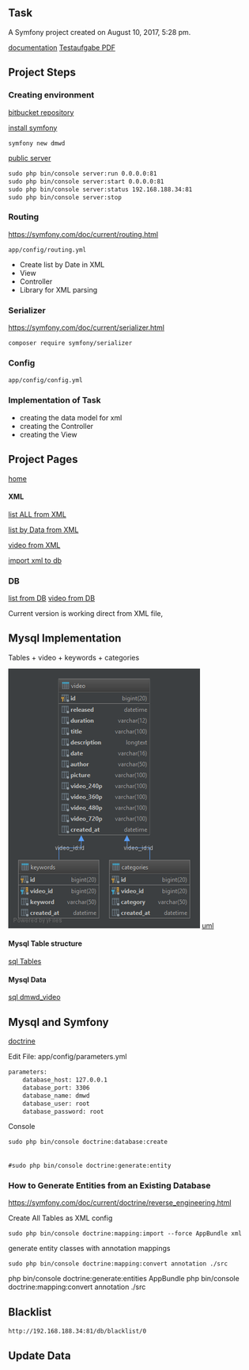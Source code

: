 ## Task

A Symfony project created on August 10, 2017, 5:28 pm.

[documentation](doc/README.md)
[Testaufgabe PDF](doc/Testaufgabe.pdf)


## Project Steps

### Creating environment
[bitbucket repository](https://bitbucket.org/sapletta/dmwd/)


[install symfony](https://symfony.com/doc/current/setup.html)

    symfony new dmwd
    
[public server](https://symfony.com/doc/current/setup/built_in_web_server.html)
    
    sudo php bin/console server:run 0.0.0.0:81
    sudo php bin/console server:start 0.0.0.0:81
    sudo php bin/console server:status 192.168.188.34:81
    sudo php bin/console server:stop


### Routing
https://symfony.com/doc/current/routing.html
    
    app/config/routing.yml

+ Create list by Date in XML
+ View
+ Controller
+ Library for XML parsing

### Serializer
https://symfony.com/doc/current/serializer.html

    composer require symfony/serializer

### Config

    app/config/config.yml

### Implementation of Task

+ creating the data model for xml
+ creating the Controller
+ creating the View

## Project Pages
[home](http://192.168.188.34:81/)

#### XML
[list ALL from XML](http://192.168.188.34:81/xml/all)

[list by Data from XML](http://192.168.188.34:81/xml/list)

[video from XML](http://192.168.188.34:81/xml/video)

[import xml to db](http://192.168.188.34:81/xml/import/1)

### DB
[list from DB](http://192.168.188.34:81/db/list)
[video from DB](http://192.168.188.34:81/db/video)


Current version is working direct from XML file,

## Mysql Implementation

Tables
    + video
        + keywords
        + categories           

![diagramm](doc/dmwd.png)
[uml](doc/dmwd.uml)

#### Mysql Table structure
[sql Tables](doc/dmwd.sql)

#### Mysql Data
[sql dmwd_video](doc/dmwd_videos.sql)

## Mysql and Symfony

[doctrine](https://symfony.com/doc/current/doctrine.html)

Edit File:
app/config/parameters.yml

    parameters:
        database_host: 127.0.0.1
        database_port: 3306
        database_name: dmwd
        database_user: root
        database_password: root

Console

    sudo php bin/console doctrine:database:create
    

    #sudo php bin/console doctrine:generate:entity
    
### How to Generate Entities from an Existing Database    
https://symfony.com/doc/current/doctrine/reverse_engineering.html

Create All Tables as XML config
    
    sudo php bin/console doctrine:mapping:import --force AppBundle xml

generate entity classes with annotation mappings

    sudo php bin/console doctrine:mapping:convert annotation ./src
    

php bin/console doctrine:generate:entities AppBundle
php bin/console doctrine:mapping:convert annotation ./src

## Blacklist
 
    http://192.168.188.34:81/db/blacklist/0

## Update Data


